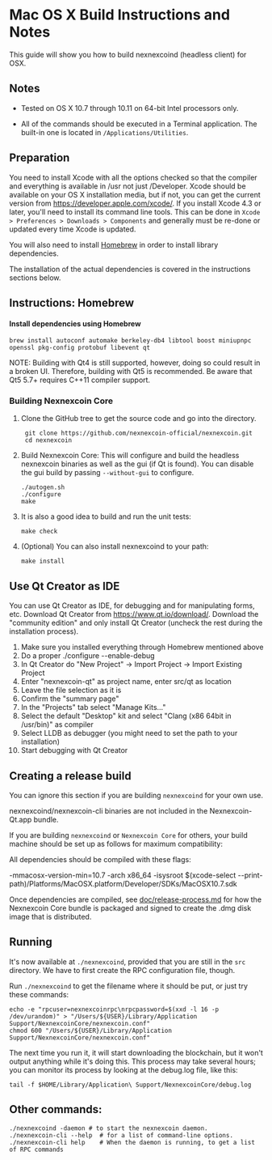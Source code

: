 Mac OS X Build Instructions and Notes
====================================
This guide will show you how to build nexnexcoind (headless client) for OSX.

Notes
-----

* Tested on OS X 10.7 through 10.11 on 64-bit Intel processors only.

* All of the commands should be executed in a Terminal application. The
built-in one is located in `/Applications/Utilities`.

Preparation
-----------

You need to install Xcode with all the options checked so that the compiler
and everything is available in /usr not just /Developer. Xcode should be
available on your OS X installation media, but if not, you can get the
current version from https://developer.apple.com/xcode/. If you install
Xcode 4.3 or later, you'll need to install its command line tools. This can
be done in `Xcode > Preferences > Downloads > Components` and generally must
be re-done or updated every time Xcode is updated.

You will also need to install [Homebrew](http://brew.sh) in order to install library
dependencies.

The installation of the actual dependencies is covered in the instructions
sections below.

Instructions: Homebrew
----------------------

#### Install dependencies using Homebrew

    brew install autoconf automake berkeley-db4 libtool boost miniupnpc openssl pkg-config protobuf libevent qt

NOTE: Building with Qt4 is still supported, however, doing so could result in a broken UI. Therefore, building with Qt5 is recommended. Be aware that Qt5 5.7+ requires C++11 compiler support.

### Building Nexnexcoin Core

1. Clone the GitHub tree to get the source code and go into the directory.

        git clone https://github.com/nexnexcoin-official/nexnexcoin.git
        cd nexnexcoin

2.  Build Nexnexcoin Core:
    This will configure and build the headless nexnexcoin binaries as well as the gui (if Qt is found).
    You can disable the gui build by passing `--without-gui` to configure.

        ./autogen.sh
        ./configure
        make

3.  It is also a good idea to build and run the unit tests:

        make check

4.  (Optional) You can also install nexnexcoind to your path:

        make install

Use Qt Creator as IDE
------------------------
You can use Qt Creator as IDE, for debugging and for manipulating forms, etc.
Download Qt Creator from https://www.qt.io/download/. Download the "community edition" and only install Qt Creator (uncheck the rest during the installation process).

1. Make sure you installed everything through Homebrew mentioned above
2. Do a proper ./configure --enable-debug
3. In Qt Creator do "New Project" -> Import Project -> Import Existing Project
4. Enter "nexnexcoin-qt" as project name, enter src/qt as location
5. Leave the file selection as it is
6. Confirm the "summary page"
7. In the "Projects" tab select "Manage Kits..."
8. Select the default "Desktop" kit and select "Clang (x86 64bit in /usr/bin)" as compiler
9. Select LLDB as debugger (you might need to set the path to your installation)
10. Start debugging with Qt Creator

Creating a release build
------------------------
You can ignore this section if you are building `nexnexcoind` for your own use.

nexnexcoind/nexnexcoin-cli binaries are not included in the Nexnexcoin-Qt.app bundle.

If you are building `nexnexcoind` or `Nexnexcoin Core` for others, your build machine should be set up
as follows for maximum compatibility:

All dependencies should be compiled with these flags:

 -mmacosx-version-min=10.7
 -arch x86_64
 -isysroot $(xcode-select --print-path)/Platforms/MacOSX.platform/Developer/SDKs/MacOSX10.7.sdk

Once dependencies are compiled, see [doc/release-process.md](release-process.md) for how the Nexnexcoin Core
bundle is packaged and signed to create the .dmg disk image that is distributed.

Running
-------

It's now available at `./nexnexcoind`, provided that you are still in the `src`
directory. We have to first create the RPC configuration file, though.

Run `./nexnexcoind` to get the filename where it should be put, or just try these
commands:

    echo -e "rpcuser=nexnexcoinrpc\nrpcpassword=$(xxd -l 16 -p /dev/urandom)" > "/Users/${USER}/Library/Application Support/NexnexcoinCore/nexnexcoin.conf"
    chmod 600 "/Users/${USER}/Library/Application Support/NexnexcoinCore/nexnexcoin.conf"

The next time you run it, it will start downloading the blockchain, but it won't
output anything while it's doing this. This process may take several hours;
you can monitor its process by looking at the debug.log file, like this:

    tail -f $HOME/Library/Application\ Support/NexnexcoinCore/debug.log

Other commands:
-------

    ./nexnexcoind -daemon # to start the nexnexcoin daemon.
    ./nexnexcoin-cli --help  # for a list of command-line options.
    ./nexnexcoin-cli help    # When the daemon is running, to get a list of RPC commands
